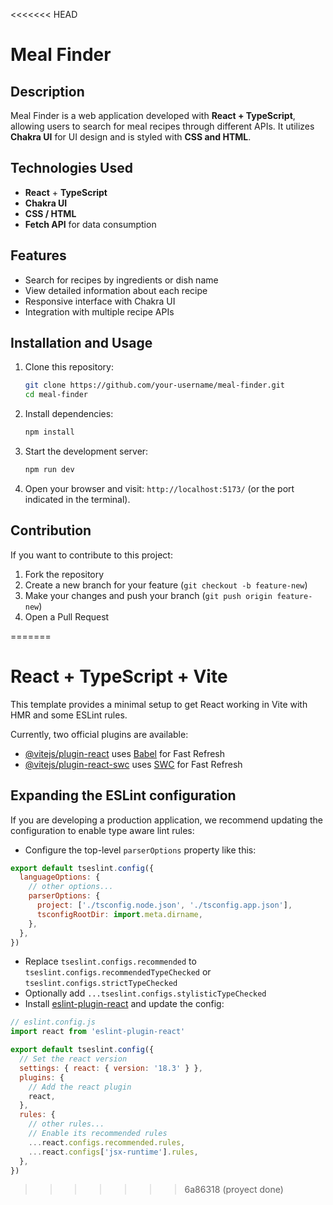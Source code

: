 <<<<<<< HEAD
# Meal Finder

## Description
Meal Finder is a web application developed with **React + TypeScript**, allowing users to search for meal recipes through different APIs. It utilizes **Chakra UI** for UI design and is styled with **CSS and HTML**.

## Technologies Used
- **React** + **TypeScript**
- **Chakra UI**
- **CSS / HTML**
- **Fetch API** for data consumption

## Features
- Search for recipes by ingredients or dish name
- View detailed information about each recipe
- Responsive interface with Chakra UI
- Integration with multiple recipe APIs

## Installation and Usage
1. Clone this repository:
   ```bash
   git clone https://github.com/your-username/meal-finder.git
   cd meal-finder
   ```
2. Install dependencies:
   ```bash
   npm install
   ```
3. Start the development server:
   ```bash
   npm run dev
   ```
4. Open your browser and visit: `http://localhost:5173/` (or the port indicated in the terminal).

## Contribution
If you want to contribute to this project:
1. Fork the repository
2. Create a new branch for your feature (`git checkout -b feature-new`)
3. Make your changes and push your branch (`git push origin feature-new`)
4. Open a Pull Request

=======
# React + TypeScript + Vite

This template provides a minimal setup to get React working in Vite with HMR and some ESLint rules.

Currently, two official plugins are available:

- [@vitejs/plugin-react](https://github.com/vitejs/vite-plugin-react/blob/main/packages/plugin-react/README.md) uses [Babel](https://babeljs.io/) for Fast Refresh
- [@vitejs/plugin-react-swc](https://github.com/vitejs/vite-plugin-react-swc) uses [SWC](https://swc.rs/) for Fast Refresh

## Expanding the ESLint configuration

If you are developing a production application, we recommend updating the configuration to enable type aware lint rules:

- Configure the top-level `parserOptions` property like this:

```js
export default tseslint.config({
  languageOptions: {
    // other options...
    parserOptions: {
      project: ['./tsconfig.node.json', './tsconfig.app.json'],
      tsconfigRootDir: import.meta.dirname,
    },
  },
})
```

- Replace `tseslint.configs.recommended` to `tseslint.configs.recommendedTypeChecked` or `tseslint.configs.strictTypeChecked`
- Optionally add `...tseslint.configs.stylisticTypeChecked`
- Install [eslint-plugin-react](https://github.com/jsx-eslint/eslint-plugin-react) and update the config:

```js
// eslint.config.js
import react from 'eslint-plugin-react'

export default tseslint.config({
  // Set the react version
  settings: { react: { version: '18.3' } },
  plugins: {
    // Add the react plugin
    react,
  },
  rules: {
    // other rules...
    // Enable its recommended rules
    ...react.configs.recommended.rules,
    ...react.configs['jsx-runtime'].rules,
  },
})
```
>>>>>>> 6a86318 (proyect done)
